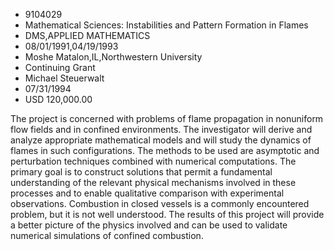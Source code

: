
* 9104029
* Mathematical Sciences: Instabilities and Pattern Formation in Flames
* DMS,APPLIED MATHEMATICS
* 08/01/1991,04/19/1993
* Moshe Matalon,IL,Northwestern University
* Continuing Grant
* Michael Steuerwalt
* 07/31/1994
* USD 120,000.00

The project is concerned with problems of flame propagation in nonuniform flow
fields and in confined environments. The investigator will derive and analyze
appropriate mathematical models and will study the dynamics of flames in such
configurations. The methods to be used are asymptotic and perturbation
techniques combined with numerical computations. The primary goal is to
construct solutions that permit a fundamental understanding of the relevant
physical mechanisms involved in these processes and to enable qualitative
comparison with experimental observations. Combustion in closed vessels is a
commonly encountered problem, but it is not well understood. The results of this
project will provide a better picture of the physics involved and can be used to
validate numerical simulations of confined combustion.

